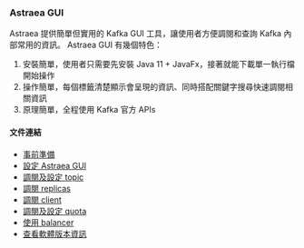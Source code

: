 ### Astraea GUI

Astraea 提供簡單但實用的 Kafka GUI 工具，讓使用者方便調閱和查詢 Kafka 內部常用的資訊。 Astraea GUI 有幾個特色：

1. 安裝簡單，使用者只需要先安裝 Java 11 + JavaFx，接著就能下載單一執行檔開始操作
2. 操作簡單，每個標籤清楚顯示會呈現的資訊、同時搭配關鍵字搜尋快速調閱相關資訊
3. 原理簡單，全程使用 Kafka 官方 APIs

#### 文件連結

- [事前準備](./env/README.md)
- [設定 Astraea GUI](./setting/README.md)
- [調閱及設定 topic](./topic/README.md)
- [調閱 replicas](./replica/README.md)
- [調閱 client](./client/README.md)
- [調閱及設定 quota](./quota/README.md)
- [使用 balancer](./balancer/README.md)
- [查看軟體版本資訊](./about/README.md)